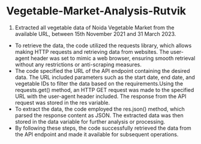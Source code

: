 # Vegetable-Market-Analysis-Rutvik

1) Extracted all vegetable data of Noida Vegetable Market from the available URL, between 15th November 2021 and 31 March 2023. 
      
-  To retrieve the data, the code utilized the requests library, which allows making HTTP requests and retrieving data from websites. The user-agent header was set to mimic a web browser, ensuring smooth retrieval without any restrictions or anti-scraping measures.
-  The code specified the URL of the API endpoint containing the desired data. The URL included parameters such as the start date, end date, and vegetable IDs to filter the data based on the requirements.Using the requests.get() method, an HTTP GET request was made to the specified URL with the user-agent header included. The response from the API request was stored in the res variable.
- To extract the data, the code employed the res.json() method, which parsed the response content as JSON. The extracted data was then stored in the data variable for further analysis or processing.
- By following these steps, the code successfully retrieved the data from the API endpoint and made it available for subsequent operations.
